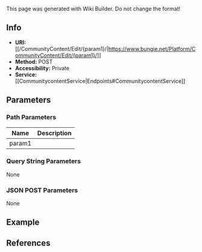 <span class="wiki-builder">This page was generated with Wiki Builder. Do not change the format!</span>

## Info

* **URI:** [[/CommunityContent/Edit/{param1}/|https://www.bungie.net/Platform/CommunityContent/Edit/{param1}/]]
* **Method:** POST
* **Accessibility:** Private
* **Service:** [[CommunitycontentService|Endpoints#CommunitycontentService]]

## Parameters
### Path Parameters
Name | Description
---- | -----------
param1 | 

### Query String Parameters
None

### JSON POST Parameters
None

## Example


## References
